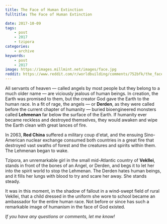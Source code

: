 ```yaml
---
title: The Face of Human Extinction
fulltitle: The Face of Human Extinction

date: 2017-10-09
tags:
    - post
    - 2017
    - tzipora
categories:
    - archive
keywords:
    - post
    - 2017
image: https://images.millmint.net/images/face.jpg
reddit: https://www.reddit.com/r/worldbuilding/comments/752bfk/the_face_of_human_extinction/
---
```


All servants of heaven  —  called angels by most people but they belong to a much older name  —  are viciously jealous of human beings. In creation, the Earth was promised to them, but the creator God gave the Earth to the human race. In a fit of rage, the angels  —  or **Derden**, as they were called before the current chapter of humanity  —  buried bioengineered monsters called **Lehmenan** far below the surface of the Earth. If humanity ever became reckless and destroyed themselves, they would awaken and wipe the Earth clean with great lances of fire.

In 2063, **Red China** suffered a military coup d'etat, and the ensuing Sino-American nuclear exchange consumed both countries in a great fire that destroyed vast swaths of forest and the creatures and spirits within them. The Lehmenan began to wake.

Tzipora, an unremarkable girl in the small mid-Atlantic country of **Vekllei**, stands in front of the bones of an Angel, or Derden, and begs it to let her into the spirit world to stop the Lehmenan. The Derden hates human beings, and it fills her lungs with blood to try and scare her away. She stands steady.

It was in this moment, in the shadow of fallout in a wind-swept field of rural Vekllei, that a child dressed in the uniform she wore to school became an ambassador for the entire human race. Not before or since has such a remarkable image of humanism in the face of God existed.

*If you have any questions or comments, let me know!*
